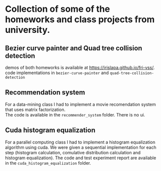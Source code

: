 # Collection of some of the homeworks and class projects from university.

## Bezier curve painter and Quad tree collision detection 
demos of both homeworks is available at https://irislapa.github.io/fri-vss/.
code implementations in `bezier-curve-painter` and `quad-tree-collision-detection`

## Recommendation system
For a data-mining class I had to implement a movie recomendation system that uses matrix factorization. <br />
The code is available in the `recommender_system` folder. There is no ui.

## Cuda histogram equalization
For a parallel computing class I had to implement a histogram equalization algorithm using cuda. 
We were given a sequential implementation for each step (histogram calculation, comulative distribution calculation and histogram equalization).
The code and test experiment report are available in the `cuda_histogram_equalization` folder.
